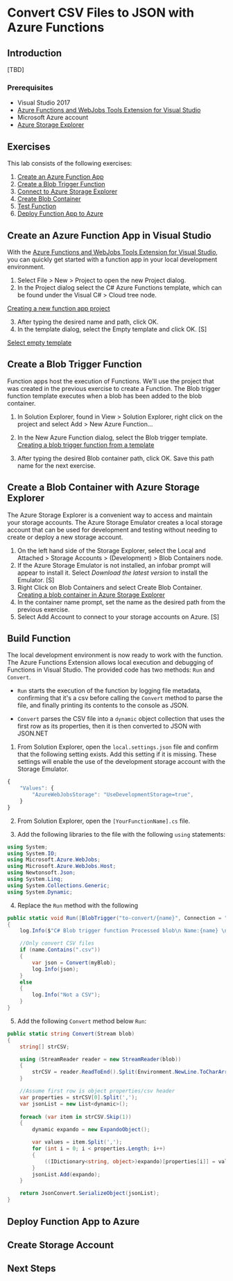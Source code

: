 # Convert CSV Files to JSON with Azure Functions

## Introduction

[TBD]

### Prerequisites

- Visual Studio 2017
- [Azure Functions and WebJobs Tools Extension for Visual Studio](https://marketplace.visualstudio.com/items?itemName=VisualStudioWebandAzureTools.AzureFunctionsandWebJobsTools)
- Microsoft Azure account
- [Azure Storage Explorer](https://azure.microsoft.com/en-us/features/storage-explorer/)

## Exercises

This lab consists of the following exercises:

1. [Create an Azure Function App](#Exercise1)
2. [Create a Blob Trigger Function](#Exercise2)
3. [Connect to Azure Storage Explorer](#Exercise3)
4. [Create Blob Container](#Exercise4)
5. [Test Function](#Exercise5)
6. [Deploy Function App to Azure](#Exercise6)

## Create an Azure Function App in Visual Studio

With the [Azure Functions and WebJobs Tools Extension for Visual Studio](https://marketplace.visualstudio.com/items?itemName=VisualStudioWebandAzureTools.AzureFunctionsandWebJobsTools), you can quickly get started with a function app in your local development environment.

1. Select File > New > Project to open the new Project dialog.
2. In the Project dialog select the C# Azure Functions template, which can be found under the Visual C# > Cloud tree node. 

[Creating a new function app project](media/new-func-proj-vs.png)

3. After typing the desired name and path, click OK.
4. In the template dialog, select the Empty template and click OK. [S]

[Select empty template](media/empty-func-template-vs.png)

## Create a Blob Trigger Function

Function apps host the execution of Functions. We'll use the project that was created in the previous exercise to create a Function. The Blob trigger function template executes when a blob has been added to the blob container.

1. In Solution Explorer, found in View > Solution Explorer, right click on the project and select Add > New Azure Function...
2. In the New Azure Function dialog, select the Blob trigger template.
[Creating a blob trigger function from a template](media/blob-trigger-template.png)

3. After typing the desired Blob container path, click OK. Save this path name for the next exercise.

## Create a Blob Container with Azure Storage Explorer

The Azure Storage Explorer is a convenient way to access and maintain your storage accounts. The Azure Storage Emulator creates a local storage account that can be used for development and testing without needing to create or deploy a new storage account.

1. On the left hand side of the Storage Explorer, select the Local and Attached > Storage Accounts > (Development) > Blob Containers node.
2. If the Azure Storage Emulator is not installed, an infobar prompt will appear to install it. Select *Download the latest version* to install the Emulator. [S]
3. Right Click on Blob Containers and select Create Blob Container. 
[Creating a blob container in Azure Storage Explorer](media/create-local-container.png)
4. In the container name prompt, set the name as the desired path from the previous exercise.
5. Select Add Account to connect to your storage accounts on Azure. [S]

## Build Function

The local development environment is now ready to work with the function. The Azure Functions Extension allows local execution and debugging of Functions in Visual Studio. The provided code has two methods: `Run` and `Convert`.

- `Run` starts the execution of the function by logging file metadata, confirming that it's a csv before calling the `Convert` method to parse the file, and finally printing its contents to the console as JSON.

- `Convert` parses the CSV file into a `dynamic` object collection that uses the first row as its properties, then it is then converted to JSON with JSON.NET

1. From Solution Explorer, open the `local.settings.json` file and confirm that the following setting exists. Add this setting if it is missing. These settings will enable the use of the development storage account with the Storage Emulator.

```javascript
{
    "Values": {
        "AzureWebJobsStorage": "UseDevelopmentStorage=true",
    }
}
```

2. From Solution Explorer, open the `[YourFunctionName].cs` file.

3. Add the following libraries to the file with the following `using` statements:

```csharp
using System;
using System.IO;
using Microsoft.Azure.WebJobs;
using Microsoft.Azure.WebJobs.Host;
using Newtonsoft.Json;
using System.Linq;
using System.Collections.Generic;
using System.Dynamic;
```

4. Replace the `Run` method with the following

```csharp
public static void Run([BlobTrigger("to-convert/{name}", Connection = "")]Stream myBlob, string name, TraceWriter log)
{
    log.Info($"C# Blob trigger function Processed blob\n Name:{name} \n Size: {myBlob.Length} Bytes");

    //Only convert CSV files
    if (name.Contains(".csv"))
    {
        var json = Convert(myBlob);
        log.Info(json);
    }
    else
    {
        log.Info("Not a CSV");
    }
}
```

5. Add the following `Convert` method below `Run`:

```csharp
public static string Convert(Stream blob)
{
    string[] strCSV;

    using (StreamReader reader = new StreamReader(blob))
    {
        strCSV = reader.ReadToEnd().Split(Environment.NewLine.ToCharArray());
    }

    //Assume first row is object properties/csv header
    var properties = strCSV[0].Split(',');
    var jsonList = new List<dynamic>();
    
    foreach (var item in strCSV.Skip(1))
    {
        dynamic expando = new ExpandoObject();

        var values = item.Split(',');
        for (int i = 0; i < properties.Length; i++)
        {
            ((IDictionary<string, object>)expando)[properties[i]] = values[i] ?? "";
        }
        jsonList.Add(expando);
    }

    return JsonConvert.SerializeObject(jsonList);
}
```

## Deploy Function App to Azure

## Create Storage Account

## Next Steps
